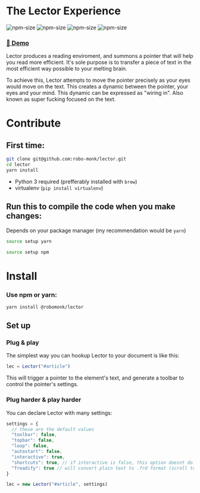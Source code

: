 # The Lector Experience
![npm-size](https://img.shields.io/npm/v/lectorjs?style=flat-square)
![npm-size](https://img.shields.io/npm/l/lectorjs?style=flat-square)
![npm-size](https://img.shields.io/github/commit-activity/m/robo-monk/lector?style=flat-square)
![npm-size](https://img.shields.io/npm/dw/lectorjs?style=flat-square)



### [ 🚀 Demo ](https://freadyapp.github.io/lector)


Lector produces a reading enviroment, and summons a pointer that will help you read more efficient. It's sole purpose is to transfer a piece of text
in the most efficient way possible to your melting brain.

To achieve this, Lector attempts to move the pointer precisely as your eyes would move on the text. This creates a dynamic between the pointer, your eyes and
your mind. This dynamic can be expressed as "wiring in". Also known as super fucking focused on the text.


# Contribute

## First time:

```bash
git clone git@github.com:robo-monk/lector.git
cd lector
yarn install
```
* Python 3 required (prefferably installed with `brew`)
* virtualenv (`pip install virtualenv`)

## Run this to compile the code when you make changes:

Depends on your package manager (my recommendation would be `yarn`)

```bash
source setup yarn
```

```bash
source setup npm
```

# Install

### Use npm or yarn:
```bash
yarn install @robomonk/lector
```

## Set up

### Plug & play
The simplest way you can hookup Lector to your document is like this:
```javascript
lec = Lector("#article")
```

This will trigger a pointer to the element's text, and generate a toolbar to control the pointer's settings.

### Plug harder & play harder

You can declare Lector with many settings:
```javascript
settings = {
  // these are the default values
  "toolbar": false,
  "topbar": false,
  "loop": false,
  "autostart": false,
  "interactive": true,
  "shortcuts": true, // if interactive is false, this option doesnt do anything
  "freadify": true // will convert plain text to .frd format (scroll to the .frd format section for more)
}

lec = new Lector("#article", settings)
```

